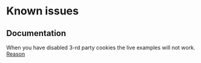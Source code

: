 # Known issues

## Documentation

When you have disabled 3-rd party cookies the live examples will not work.
[Reason](https://github.com/stackblitz/core/issues/162)